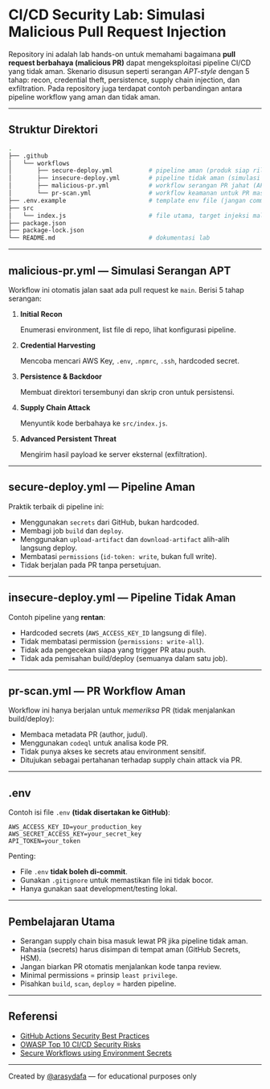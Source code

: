 # CI/CD Security Lab: Simulasi Malicious Pull Request Injection

Repository ini adalah lab hands-on untuk memahami bagaimana **pull request berbahaya (malicious PR)** dapat mengeksploitasi pipeline CI/CD yang tidak aman. Skenario disusun seperti serangan *APT-style* dengan 5 tahap: recon, credential theft, persistence, supply chain injection, dan exfiltration. Pada repository juga terdapat contoh perbandingan antara pipeline workflow yang aman dan tidak aman. 

---

## Struktur Direktori

```bash
.
├── .github
│   └── workflows
│       ├── secure-deploy.yml          # pipeline aman (produk siap rilis)
│       ├── insecure-deploy.yml        # pipeline tidak aman (simulasi buruk)
│       ├── malicious-pr.yml           # workflow serangan PR jahat (APT-style)
│       └── pr-scan.yml                # workflow keamanan untuk PR masuk
├── .env.example                       # template env file (jangan commit asli)
├── src
│   └── index.js                       # file utama, target injeksi malicious PR
├── package.json
├── package-lock.json
└── README.md                          # dokumentasi lab
```

---

## malicious-pr.yml — Simulasi Serangan APT

Workflow ini otomatis jalan saat ada pull request ke `main`. Berisi 5 tahap serangan:

1. **Initial Recon**

   Enumerasi environment, list file di repo, lihat konfigurasi pipeline.
3. **Credential Harvesting**

   Mencoba mencari AWS Key, `.env`, `.npmrc`, `.ssh`, hardcoded secret.
5. **Persistence & Backdoor**

   Membuat direktori tersembunyi dan skrip cron untuk persistensi.
7. **Supply Chain Attack**

   Menyuntik kode berbahaya ke `src/index.js`.
9. **Advanced Persistent Threat**

   Mengirim hasil payload ke server eksternal (exfiltration).

---

## secure-deploy.yml — Pipeline Aman

Praktik terbaik di pipeline ini:

* Menggunakan `secrets` dari GitHub, bukan hardcoded.
* Membagi job `build` dan `deploy`.
* Menggunakan `upload-artifact` dan `download-artifact` alih-alih langsung deploy.
* Membatasi `permissions` (`id-token: write`, bukan full write).
* Tidak berjalan pada PR tanpa persetujuan.

---

## insecure-deploy.yml — Pipeline Tidak Aman

Contoh pipeline yang **rentan**:

* Hardcoded secrets (`AWS_ACCESS_KEY_ID` langsung di file).
* Tidak membatasi permission (`permissions: write-all`).
* Tidak ada pengecekan siapa yang trigger PR atau push.
* Tidak ada pemisahan build/deploy (semuanya dalam satu job).

---

## pr-scan.yml — PR Workflow Aman

Workflow ini hanya berjalan untuk *memeriksa* PR (tidak menjalankan build/deploy):

* Membaca metadata PR (author, judul).
* Menggunakan `codeql` untuk analisa kode PR.
* Tidak punya akses ke secrets atau environment sensitif.
* Ditujukan sebagai pertahanan terhadap supply chain attack via PR.

---

## .env

Contoh isi file `.env` **(tidak disertakan ke GitHub)**:

```env
AWS_ACCESS_KEY_ID=your_production_key
AWS_SECRET_ACCESS_KEY=your_secret_key
API_TOKEN=your_token
```

Penting:

* File `.env` **tidak boleh di-commit**.
* Gunakan `.gitignore` untuk memastikan file ini tidak bocor.
* Hanya gunakan saat development/testing lokal.

<!-- ---

## ✅ Checklist Simulasi Lab

| Langkah                                                                | Status |
| ---------------------------------------------------------------------- | ------ |
| 🔲 Fork repositori ini ke akun pribadi                                 |        |
| 🔲 Pastikan workflow `malicious-pr.yml` **tidak aktif otomatis**       |        |
| 🔲 Simulasikan pull request dari attacker branch                       |        |
| 🔲 Review output tiap tahap (recon, creds, backdoor, injection, exfil) |        |
| 🔲 Bandingkan dengan secure workflow (`secure-deploy.yml`)             |        |
| 🔲 Cek log PR scan dari `pr-scan.yml`                                  |        |
| 🔲 Pastikan tidak ada hardcoded secret di repo                         |        |
| 🔲 Terapkan secrets hanya via GitHub Secrets                           |        |
| 🔲 Simulasikan review PR oleh maintainer sebelum merge                 |        |
| 🔲 Implementasikan approval branch protection untuk `main`             |        |
-->
---

## Pembelajaran Utama

* Serangan supply chain bisa masuk lewat PR jika pipeline tidak aman.
* Rahasia (secrets) harus disimpan di tempat aman (GitHub Secrets, HSM).
* Jangan biarkan PR otomatis menjalankan kode tanpa review.
* Minimal permissions = prinsip `least privilege`.
* Pisahkan `build`, `scan`, `deploy` = harden pipeline.

---

## Referensi

* [GitHub Actions Security Best Practices](https://docs.github.com/en/actions/security-guides/security-hardening-for-github-actions)
* [OWASP Top 10 CI/CD Security Risks](https://cheatsheetseries.owasp.org/cheatsheets/CI_CD_Security_Cheat_Sheet.html)
* [Secure Workflows using Environment Secrets](https://docs.github.com/en/actions/security-guides/encrypted-secrets)

---

Created by [@arasydafa](https://github.com/arasydafa) — for educational purposes only
